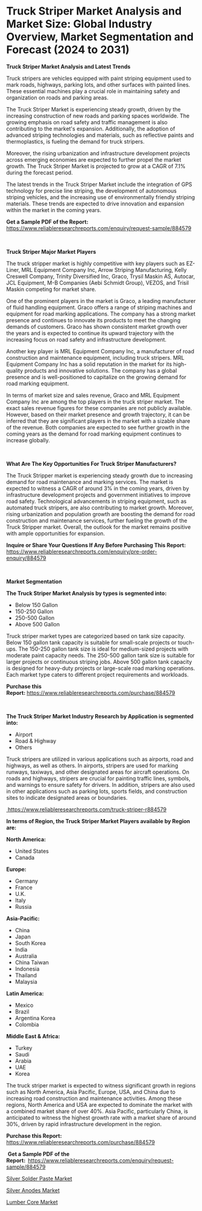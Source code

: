 <p><h1>Truck Striper Market Analysis and Market Size: Global Industry Overview, Market Segmentation and Forecast (2024 to 2031)</h1></p><p><strong>Truck Striper Market Analysis and Latest Trends</strong></p>
<p><p>Truck stripers are vehicles equipped with paint striping equipment used to mark roads, highways, parking lots, and other surfaces with painted lines. These essential machines play a crucial role in maintaining safety and organization on roads and parking areas.</p><p>The Truck Striper Market is experiencing steady growth, driven by the increasing construction of new roads and parking spaces worldwide. The growing emphasis on road safety and traffic management is also contributing to the market's expansion. Additionally, the adoption of advanced striping technologies and materials, such as reflective paints and thermoplastics, is fueling the demand for truck stripers.</p><p>Moreover, the rising urbanization and infrastructure development projects across emerging economies are expected to further propel the market growth. The Truck Striper Market is projected to grow at a CAGR of 7.1% during the forecast period.</p><p>The latest trends in the Truck Striper Market include the integration of GPS technology for precise line striping, the development of autonomous striping vehicles, and the increasing use of environmentally friendly striping materials. These trends are expected to drive innovation and expansion within the market in the coming years.</p></p>
<p><strong>Get a Sample PDF of the Report:&nbsp;</strong> <a href="https://www.reliableresearchreports.com/enquiry/request-sample/884579">https://www.reliableresearchreports.com/enquiry/request-sample/884579</a></p>
<p>&nbsp;</p>
<p><strong>Truck Striper Major Market Players</strong></p>
<p><p>The truck stripper market is highly competitive with key players such as EZ-Liner, MRL Equipment Company Inc, Arrow Striping Manufacturing, Kelly Creswell Company, Trinity Diversified Inc, Graco, Trysil Maskin AS, Autocar, JCL Equipment, M-B Companies (Aebi Schmidt Group), VEZOS, and Trisil Maskin competing for market share.</p><p>One of the prominent players in the market is Graco, a leading manufacturer of fluid handling equipment. Graco offers a range of striping machines and equipment for road marking applications. The company has a strong market presence and continues to innovate its products to meet the changing demands of customers. Graco has shown consistent market growth over the years and is expected to continue its upward trajectory with the increasing focus on road safety and infrastructure development.</p><p>Another key player is MRL Equipment Company Inc, a manufacturer of road construction and maintenance equipment, including truck stripers. MRL Equipment Company Inc has a solid reputation in the market for its high-quality products and innovative solutions. The company has a global presence and is well-positioned to capitalize on the growing demand for road marking equipment.</p><p>In terms of market size and sales revenue, Graco and MRL Equipment Company Inc are among the top players in the truck striper market. The exact sales revenue figures for these companies are not publicly available. However, based on their market presence and growth trajectory, it can be inferred that they are significant players in the market with a sizable share of the revenue. Both companies are expected to see further growth in the coming years as the demand for road marking equipment continues to increase globally.</p></p>
<p>&nbsp;</p>
<p><strong>What Are The Key Opportunities For Truck Striper Manufacturers?</strong></p>
<p><p>The Truck Stripper market is experiencing steady growth due to increasing demand for road maintenance and marking services. The market is expected to witness a CAGR of around 3% in the coming years, driven by infrastructure development projects and government initiatives to improve road safety. Technological advancements in striping equipment, such as automated truck stripers, are also contributing to market growth. Moreover, rising urbanization and population growth are boosting the demand for road construction and maintenance services, further fueling the growth of the Truck Stripper market. Overall, the outlook for the market remains positive with ample opportunities for expansion.</p></p>
<p><strong>Inquire or Share Your Questions If Any Before Purchasing This Report:</strong> <a href="https://www.reliableresearchreports.com/enquiry/pre-order-enquiry/884579">https://www.reliableresearchreports.com/enquiry/pre-order-enquiry/884579</a></p>
<p>&nbsp;</p>
<p><strong>Market Segmentation</strong></p>
<p><strong>The Truck Striper Market Analysis by types is segmented into:</strong></p>
<p><ul><li>Below 150 Gallon</li><li>150-250 Gallon</li><li>250-500 Gallon</li><li>Above 500 Gallon</li></ul></p>
<p><p>Truck striper market types are categorized based on tank size capacity. Below 150 gallon tank capacity is suitable for small-scale projects or touch-ups. The 150-250 gallon tank size is ideal for medium-sized projects with moderate paint capacity needs. The 250-500 gallon tank size is suitable for larger projects or continuous striping jobs. Above 500 gallon tank capacity is designed for heavy-duty projects or large-scale road marking operations. Each market type caters to different project requirements and workloads.</p></p>
<p><strong>Purchase this Report:&nbsp;</strong><a href="https://www.reliableresearchreports.com/purchase/884579">https://www.reliableresearchreports.com/purchase/884579</a></p>
<p>&nbsp;</p>
<p><strong>The Truck Striper Market Industry Research by Application is segmented into:</strong></p>
<p><ul><li>Airport</li><li>Road & Highway</li><li>Others</li></ul></p>
<p><p>Truck stripers are utilized in various applications such as airports, road and highways, as well as others. In airports, stripers are used for marking runways, taxiways, and other designated areas for aircraft operations. On roads and highways, stripers are crucial for painting traffic lines, symbols, and warnings to ensure safety for drivers. In addition, stripers are also used in other applications such as parking lots, sports fields, and construction sites to indicate designated areas or boundaries.</p></p>
<p><a href="https://www.reliableresearchreports.com/truck-striper-r884579">&nbsp;https://www.reliableresearchreports.com/truck-striper-r884579</a></p>
<p><strong>In terms of Region, the Truck Striper Market Players available by Region are:</strong></p>
<p>
    <p> <strong> North America: </strong>
        <ul>
            <li>United States</li>
            <li>Canada</li>
        </ul>
        </p> 
    <p> <strong> Europe: </strong>
        <ul>
            <li>Germany</li>
            <li>France</li>
            <li>U.K.</li>
            <li>Italy</li>
            <li>Russia</li>
        </ul>
        </p> 
    <p> <strong> Asia-Pacific: </strong>
        <ul>
            <li>China</li>
            <li>Japan</li>
            <li>South Korea</li>
            <li>India</li>
            <li>Australia</li>
            <li>China Taiwan</li>
            <li>Indonesia</li>
            <li>Thailand</li>
            <li>Malaysia</li>
        </ul>
        </p> 
    <p> <strong> Latin America: </strong>
        <ul>
            <li>Mexico</li>
            <li>Brazil</li>
            <li>Argentina Korea</li>
            <li>Colombia</li>
        </ul>
        </p> 
    <p> <strong> Middle East & Africa: </strong>
        <ul>
            <li>Turkey</li>
            <li>Saudi</li>
            <li>Arabia</li>
            <li>UAE</li>
            <li>Korea</li>
        </ul>
    </p>
    </p>
<p><p>The truck striper market is expected to witness significant growth in regions such as North America, Asia Pacific, Europe, USA, and China due to increasing road construction and maintenance activities. Among these regions, North America and USA are expected to dominate the market with a combined market share of over 40%. Asia Pacific, particularly China, is anticipated to witness the highest growth rate with a market share of around 30%, driven by rapid infrastructure development in the region.</p></p>
<p><strong>Purchase this Report: </strong><a href="https://www.reliableresearchreports.com/purchase/884579">https://www.reliableresearchreports.com/purchase/884579</a></p>
<p>&nbsp;<strong>Get a Sample PDF of the Report:&nbsp;&nbsp;</strong><a href="https://www.reliableresearchreports.com/enquiry/request-sample/884579">https://www.reliableresearchreports.com/enquiry/request-sample/884579</a></p>
<p><strong></strong></p>
<p><p><a href="https://cat-emmental-94b.notion.site/Analyzing-Silver-Solder-Paste-Market-Global-Industry-Perspective-and-Forecast-2024-to-2031-d23fff64ac5c44acb19c39a153d20354">Silver Solder Paste Market</a></p><p><a href="https://silk-columnist-571.notion.site/Silver-Anodes-Market-Size-and-Market-Trends-Complete-Industry-Overview-2024-to-2031-fba1f2520bc6489f8aceb79d88d7f67a">Silver Anodes Market</a></p><p><a href="https://silk-columnist-571.notion.site/Lumber-Core-Market-Size-Reveals-the-Best-Marketing-Channels-In-Global-Industry-3d736f1ec31046e1ba35592f58a62eb4">Lumber Core Market</a></p></p>